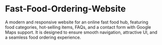 # Fast-Food-Ordering-Website
A modern and responsive website for an online fast food hub, featuring food categories, hot-selling items, FAQs, and a contact form with Google Maps support. It is designed to ensure smooth navigation, attractive UI, and a seamless food ordering experience.
